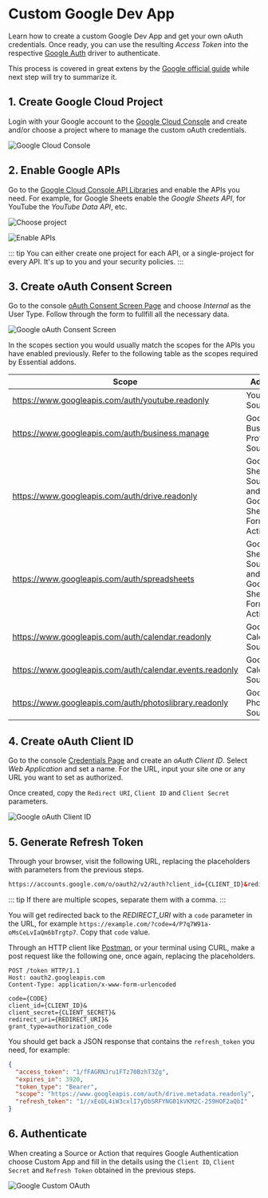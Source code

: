 # Custom Google Dev App

Learn how to create a custom Google Dev App and get your own oAuth credentials. Once ready, you can use the resulting _Access Token_ into the respective [Google Auth](./drivers/google-oauth) driver to authenticate.

This process is covered in great extens by the [Google official guide](https://developers.google.com/identity/protocols/oauth2/web-server) while next step will try to summarize it.

## 1. Create Google Cloud Project

Login with your Google account to the [Google Cloud Console](https://cloud.google.com/cloud-console/) and create and/or choose a project where to manage the custom oAuth credentials.

![Google Cloud Console](./assets/google/google-cloud-console.png)

## 2. Enable Google APIs

Go to the [Google Cloud Console API Libraries](https://console.cloud.google.com/apis/library) and enable the APIs you need. For example, for Google Sheets enable the _Google Sheets API_, for YouTube the _YouTube Data API_, etc.

![Choose project](./assets/google/google-choose-project.png)

![Enable APIs](./assets/google/google-enable-apis.png)

::: tip
You can either create one project for each API, or a single-project for every API. It's up to you and your security policies.
:::

## 3. Create oAuth Consent Screen

Go to the console [oAuth Consent Screen Page](https://console.developers.google.com/apis/credentials/consent) and choose _Internal_ as the User Type. Follow through the form to fullfill all the necessary data.

![Google oAuth Consent Screen](./assets/google/google-oauth-consent-screen.png)

In the scopes section you would usually match the scopes for the APIs you have enabled previously. Refer to the following table as the scopes required by Essential addons.

| Scope  | Addon |
|--------|-------|
| https://www.googleapis.com/auth/youtube.readonly | Youtube Source |
| https://www.googleapis.com/auth/business.manage | Google Business Profile Source. |
| https://www.googleapis.com/auth/drive.readonly | Google Sheets Source and Google Sheets Form Action |
| https://www.googleapis.com/auth/spreadsheets | Google Sheets Source and Google Sheets Form Action |
| https://www.googleapis.com/auth/calendar.readonly | Google Calendar Source |
| https://www.googleapis.com/auth/calendar.events.readonly | Google Calendar Source |
| https://www.googleapis.com/auth/photoslibrary.readonly | Google Photos Source |

## 4. Create oAuth Client ID

Go to the console [Credentials Page](https://console.developers.google.com/apis/credentials) and create an _oAuth Client ID_. Select _Web Application_ and set a name. For the URL, input your site one or any URL you want to set as authorized.

Once created, copy the `Redirect URI`, `Client ID` and `Client Secret` parameters.

![Google oAuth Client ID](./assets/google/google-oauth-client-id.png)

## 5. Generate Refresh Token

Through your browser, visit the following URL, replacing the placeholders with parameters from the previous steps.

```html
https://accounts.google.com/o/oauth2/v2/auth?client_id={CLIENT_ID}&redirect_uri={REDIRECT_URI}&response_type=code&access_type=offline&state=state&scope={LIST_OF_SCOPES}
```

::: tip
If there are multiple scopes, separate them with a comma.
:::

You will get redirected back to the _REDIRECT_URI_ with a `code` parameter in the URL, for example `https://example.com/?code=4/P7q7W91a-oMsCeLvIaQm6bTrgtp7`. Copy that `code` value.

Through an HTTP client like [Postman](https://www.postman.com/), or your terminal using CURL, make a post request like the following one, once again, replacing the placeholders.

```curl
POST /token HTTP/1.1
Host: oauth2.googleapis.com
Content-Type: application/x-www-form-urlencoded

code={CODE}
client_id={CLIENT_ID}&
client_secret={CLIENT_SECRET}&
redirect_uri={REDIRECT_URI}&
grant_type=authorization_code
```

You should get back a JSON response that contains the `refresh_token` you need, for example:

```json
{
  "access_token": "1/fFAGRNJru1FTz70BzhT3Zg",
  "expires_in": 3920,
  "token_type": "Bearer",
  "scope": "https://www.googleapis.com/auth/drive.metadata.readonly",
  "refresh_token": "1//xEoDL4iW3cxlI7yDbSRFYNG01kVKM2C-259HOF2aQbI"
}
```

## 6. Authenticate

When creating a Source or Action that requires Google Authentication choose Custom App and fill in the details using the `Client ID`, `Client Secret` and `Refresh Token` obtained in the previous steps.

![Google Custom OAuth](./assets/google/google-custom-oauth.webp)
